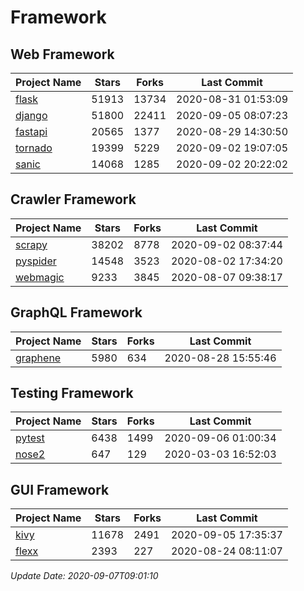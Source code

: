 # Framework

## Web Framework

| Project Name | Stars | Forks | Last Commit |
| ------------ | ----- | ----- | ----------- |
| [flask](https://github.com/pallets/flask) | 51913 | 13734 | 2020-08-31 01:53:09 |
| [django](https://github.com/django/django) | 51800 | 22411 | 2020-09-05 08:07:23 |
| [fastapi](https://github.com/tiangolo/fastapi) | 20565 | 1377 | 2020-08-29 14:30:50 |
| [tornado](https://github.com/tornadoweb/tornado) | 19399 | 5229 | 2020-09-02 19:07:05 |
| [sanic](https://github.com/huge-success/sanic) | 14068 | 1285 | 2020-09-02 20:22:02 |

## Crawler Framework

| Project Name | Stars | Forks | Last Commit |
| ------------ | ----- | ----- | ----------- |
| [scrapy](https://github.com/scrapy/scrapy) | 38202 | 8778 | 2020-09-02 08:37:44 |
| [pyspider](https://github.com/binux/pyspider) | 14548 | 3523 | 2020-08-02 17:34:20 |
| [webmagic](https://github.com/code4craft/webmagic) | 9233 | 3845 | 2020-08-07 09:38:17 |

## GraphQL Framework

| Project Name | Stars | Forks | Last Commit |
| ------------ | ----- | ----- | ----------- |
| [graphene](https://github.com/graphql-python/graphene) | 5980 | 634 | 2020-08-28 15:55:46 |

## Testing Framework

| Project Name | Stars | Forks | Last Commit |
| ------------ | ----- | ----- | ----------- |
| [pytest](https://github.com/pytest-dev/pytest) | 6438 | 1499 | 2020-09-06 01:00:34 |
| [nose2](https://github.com/nose-devs/nose2) | 647 | 129 | 2020-03-03 16:52:03 |

## GUI Framework

| Project Name | Stars | Forks | Last Commit |
| ------------ | ----- | ----- | ----------- |
| [kivy](https://github.com/kivy/kivy) | 11678 | 2491 | 2020-09-05 17:35:37 |
| [flexx](https://github.com/flexxui/flexx) | 2393 | 227 | 2020-08-24 08:11:07 |

*Update Date: 2020-09-07T09:01:10*